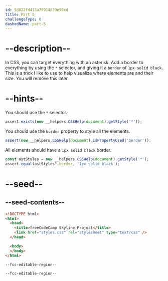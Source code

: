 ```yaml
---
id: 5d822fd413a79914d39e98cd
title: Part 5
challengeType: 0
dashedName: part-5
---
```


# --description--

In CSS, you can target everything with an asterisk. Add a border to everything by using the `*` selector, and giving it a `border` of `1px solid black`. This is a trick I like to use to help visualize where elements are and their size. You will remove this later.

# --hints--

You should use the `*` selector.

```js
assert.exists(new __helpers.CSSHelp(document).getStyle('*'));
```

You should use the `border` property to style all the elements.

```js
assert(new __helpers.CSSHelp(document).isPropertyUsed('border'));
```

All elements should have a `1px solid black` border.

```js
const astStyles = new __helpers.CSSHelp(document).getStyle('*');
assert.equal(astStyles?.border, '1px solid black');
```

# --seed--

## --seed-contents--

```html
<!DOCTYPE html>
<html>    
  <head>
    <title>freeCodeCamp Skyline Project</title>
    <link href="styles.css" rel="stylesheet" type="text/css" />
  </head>

  <body>
  </body>
</html>
```

```css
--fcc-editable-region--

--fcc-editable-region--

```
